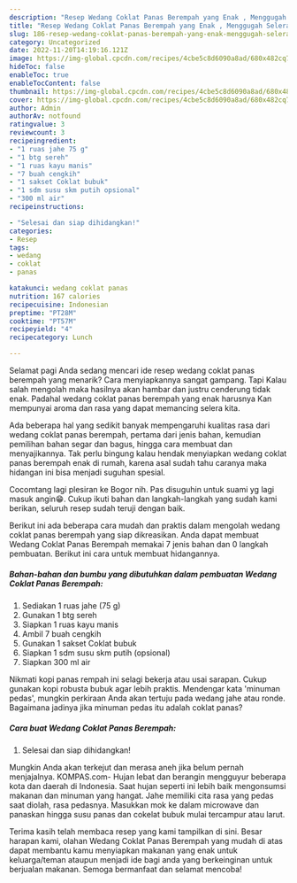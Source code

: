 ```yaml
---
description: "Resep Wedang Coklat Panas Berempah yang Enak , Menggugah Selera"
title: "Resep Wedang Coklat Panas Berempah yang Enak , Menggugah Selera"
slug: 186-resep-wedang-coklat-panas-berempah-yang-enak-menggugah-selera
category: Uncategorized
date: 2022-11-20T14:19:16.121Z
image: https://img-global.cpcdn.com/recipes/4cbe5c8d6090a8ad/680x482cq70/wedang-coklat-panas-berempah-foto-resep-utama.jpg
hideToc: false
enableToc: true
enableTocContent: false
thumbnail: https://img-global.cpcdn.com/recipes/4cbe5c8d6090a8ad/680x482cq70/wedang-coklat-panas-berempah-foto-resep-utama.jpg
cover: https://img-global.cpcdn.com/recipes/4cbe5c8d6090a8ad/680x482cq70/wedang-coklat-panas-berempah-foto-resep-utama.jpg
author: Admin
authorAv: notfound
ratingvalue: 3
reviewcount: 3
recipeingredient:
- "1 ruas jahe 75 g"
- "1 btg sereh"
- "1 ruas kayu manis"
- "7 buah cengkih"
- "1 sakset Coklat bubuk"
- "1 sdm susu skm putih opsional"
- "300 ml air"
recipeinstructions:

- "Selesai dan siap dihidangkan!"
categories:
- Resep
tags:
- wedang
- coklat
- panas

katakunci: wedang coklat panas 
nutrition: 167 calories
recipecuisine: Indonesian
preptime: "PT28M"
cooktime: "PT57M"
recipeyield: "4"
recipecategory: Lunch

---
```



Selamat pagi Anda sedang mencari ide resep wedang coklat panas berempah yang menarik? Cara menyiapkannya sangat gampang. Tapi Kalau salah mengolah maka hasilnya akan hambar dan justru cenderung tidak enak. Padahal wedang coklat panas berempah yang enak harusnya Kan mempunyai aroma dan rasa yang dapat memancing selera kita.


Ada beberapa hal yang sedikit banyak mempengaruhi kualitas rasa dari wedang coklat panas berempah, pertama dari jenis bahan, kemudian pemilihan bahan segar dan bagus, hingga cara membuat dan menyajikannya. Tak perlu bingung kalau hendak menyiapkan wedang coklat panas berempah enak di rumah, karena asal sudah tahu caranya maka hidangan ini bisa menjadi suguhan spesial.

Cocomtang lagi plesiran ke Bogor nih. Pas disuguhin untuk suami yg lagi masuk angin😁. Cukup ikuti bahan dan langkah-langkah yang sudah kami berikan, seluruh resep sudah teruji dengan baik.


Berikut ini ada beberapa cara mudah dan praktis dalam mengolah wedang coklat panas berempah yang siap dikreasikan. Anda dapat membuat Wedang Coklat Panas Berempah memakai 7 jenis bahan dan 0 langkah pembuatan. Berikut ini cara untuk membuat hidangannya.

<!--inarticleads1-->

##### Bahan-bahan dan bumbu yang dibutuhkan dalam pembuatan Wedang Coklat Panas Berempah:

1. Sediakan 1 ruas jahe (75 g)
1. Gunakan 1 btg sereh
1. Siapkan 1 ruas kayu manis
1. Ambil 7 buah cengkih
1. Gunakan 1 sakset Coklat bubuk
1. Siapkan 1 sdm susu skm putih (opsional)
1. Siapkan 300 ml air


Nikmati kopi panas rempah ini selagi bekerja atau usai sarapan. Cukup gunakan kopi robusta bubuk agar lebih praktis. Mendengar kata &#39;minuman pedas&#39;, mungkin perkiraan Anda akan tertuju pada wedang jahe atau ronde. Bagaimana jadinya jika minuman pedas itu adalah coklat panas? 

<!--inarticleads2-->

##### Cara buat Wedang Coklat Panas Berempah:


1. Selesai dan siap dihidangkan!

Mungkin Anda akan terkejut dan merasa aneh jika belum pernah menjajalnya. KOMPAS.com- Hujan lebat dan berangin mengguyur beberapa kota dan daerah di Indonesia. Saat hujan seperti ini lebih baik mengonsumsi makanan dan minuman yang hangat. Jahe memiliki cita rasa yang pedas saat diolah, rasa pedasnya. Masukkan mok ke dalam microwave dan panaskan hingga susu panas dan cokelat bubuk mulai tercampur atau larut. 

Terima kasih telah membaca resep yang kami tampilkan di sini. Besar harapan kami, olahan Wedang Coklat Panas Berempah yang mudah di atas dapat membantu kamu menyiapkan makanan yang enak untuk keluarga/teman ataupun menjadi ide bagi anda yang berkeinginan untuk berjualan makanan. Semoga bermanfaat dan selamat mencoba!
